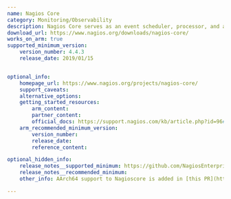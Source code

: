 ```yaml
---
name: Nagios Core
category: Monitoring/Observability
description: Nagios Core serves as an event scheduler, processor, and alert manager for elements that are monitored. It has an extensible architecture that is designed for flexibility and scalability.
download_url: https://www.nagios.org/downloads/nagios-core/
works_on_arm: true
supported_minimum_version:
    version_number: 4.4.3
    release_date: 2019/01/15


optional_info:
    homepage_url: https://www.nagios.org/projects/nagios-core/
    support_caveats:
    alternative_options:
    getting_started_resources:
        arm_content:
        partner_content:
        official_docs: https://support.nagios.com/kb/article.php?id=96#Ubuntu
    arm_recommended_minimum_version:
        version_number:
        release_date:
        reference_content:

optional_hidden_info:
    release_notes__supported_minimum: https://github.com/NagiosEnterprises/nagioscore/blob/master/Changelog#L140
    release_notes__recommended_minimum:
    other_info: AArch64 support to Nagioscore is added in [this PR](https://github.com/NagiosEnterprises/nagioscore/pull/587/files).

---
```

